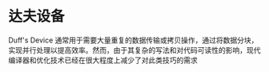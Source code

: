# 达夫设备  
Duff's Device 通常用于需要大量重复的数据传输或拷贝操作，通过将数据分块，实现并行处理以提高效率。然而，由于其复杂的写法和对代码可读性的影响，现代编译器和优化技术已经在很大程度上减少了对此类技巧的需求  